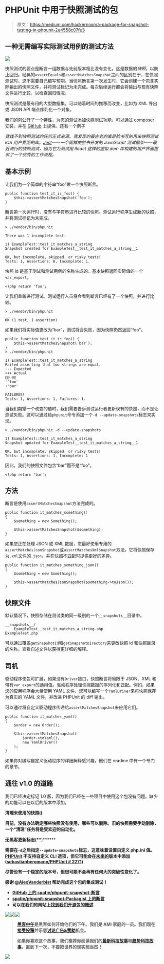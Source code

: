 # PHPUnit 中用于快照测试的包

> 原文：<https://medium.com/hackernoon/a-package-for-snapshot-testing-in-phpunit-2e4558c07fe3>

## 一种无需编写实际测试用例的测试方法

![](img/85a803f78ac810e2e8afe33108662c6d.png)

快照测试的要点是断言一组数据与先前版本相比没有变化，这是数据的*快照*，以防止回归。经典的`assertEquals`和`assertMatchesSnapshot`之间的区别在于，在快照测试时，您不需要自己编写预期。当快照断言第一次发生时，它会创建一个包含实际输出的快照文件，并将测试标记为未完成。每次后续运行都会将输出与现有快照文件进行比较，以检查回归情况。

快照测试是最有用的大型数据集，可以随着时间的推移而改变，比如为 XML 导出或 JSON API 端点序列化一个对象。

我们的包公开了一个特性，为您的测试添加快照测试功能，可以通过 [composer](https://packagist.org/packages/spatie/phpunit-snapshot-assertions) 安装，并在 [GitHub](https://github.com/spatie/phpunit-snapshot-assertions) 上提供。还有一个例子

*我找不到快照测试的任何正式来源。我发现的最古老的库是脸书写的用来快照测试 iOS 用户界面的库。*[*Jest*](https://facebook.github.io/jest/)*——一个同样由脸书开发的 JavaScript 测试框架——最近流行的快照测试，因为它为测试用 React 这样的虚拟 dom 库构建的用户界面提供了一个优秀的工作流程。*

## 基本示例

让我们为一个简单的字符串“foo”做一个快照断言。

```
public function test_it_is_foo() {
    $this->assertMatchesSnapshot('foo');
}
```

断言第一次运行时，没有与字符串进行比较的快照。测试运行程序生成新的快照，并将测试标记为未完成。

```
> ./vendor/bin/phpunit

There was 1 incomplete test:

1) ExampleTest::test_it_matches_a_string
Snapshot created for ExampleTest__test_it_matches_a_string__1

OK, but incomplete, skipped, or risky tests!
Tests: 1, Assertions: 0, Incomplete: 1.
```

快照 id 是基于测试和测试用例的名称生成的。基本快照返回实际值的一个`var_export`。

```
<?php return 'foo';
```

让我们重新进行测试。测试运行人员将会看到断言已经有了一个快照，并进行比较。

```
> ./vendor/bin/phpunit

OK (1 test, 1 assertion)
```

如果我们将实际值更改为“bar”，测试将会失败，因为快照仍然返回“foo”。

```
public function test_it_is_foo() {
    $this->assertMatchesSnapshot('bar');
}
> ./vendor/bin/phpunit

1) ExampleTest::test_it_matches_a_string
Failed asserting that two strings are equal.
--- Expected
+++ Actual
@@ @@
-'foo'
+'bar'

FAILURES!
Tests: 1, Assertions: 1, Failures: 1.
```

当我们期望一个改变的值时，我们需要告诉测试运行者更新现有的快照，而不是让测试失败。这可以通过给`phpunit`命令添加一个`-d --update-snapshots`标志来实现。

```
> ./vendor/bin/phpunit -d --update-snapshots

1) ExampleTest::test_it_matches_a_string
Snapshot updated for ExampleTest__test_it_matches_a_string__1

OK, but incomplete, skipped, or risky tests!
Tests: 1, Assertions: 1, Incomplete: 1
```

因此，我们的快照文件包含“bar”而不是“foo”。

```
<?php return 'bar';
```

## 方法

断言是使用`assertMatchesSnapshot`方法完成的。

```
public function it_matches_something()
{
    $something = new Something();

    $this->assertMatchesSnapshot($something);
}
```

如果您正在处理 JSON 或 XML 数据，您最好使用专用的`assertMatchesJsonSnapshot`或`assertMatchesXmlSnapshot`方法，它将快照保存为`.xml`文件的`.json`，并在快照不匹配时提供更好的差异。

```
public function it_matches_something_json()
{
    $something = new Something();

    $this->assertMatchesJsonSnapshot($something->toJson());
}
```

## 快照文件

默认情况下，快照存储在测试类的同一级别的一个`__snapshots__`目录中。

```
__snapshots__/
    ExampleTest__test_it_matches_a_string.php
ExampleTest.php
```

可以通过覆盖`getSnapshotId`和`getSnapshotDirectory`来更改快照 id 和快照目录的名称。查看自述文件以获得更详细的解释。

## 司机

驱动程序使包可扩展，如果没有`Driver`接口，快照断言将局限于 JSON、XML 和带有`var_export`的通用值。驱动程序处理快照数据的序列化和匹配。例如，如果您的应用程序会大量使用 YAML 文件，您可以编写一个`YamlDriver`来将快照保存为真实的 YAML 文件，并改进 PHPUnit 的 diff 输出。

可以通过将自定义驱动程序传递给`assertMatchesSnapshot`来应用它们。

```
public function it_matches_yaml()
{
    $order = new Order();

    $this->assertMatchesSnapshot(
        $order->toYaml(),
        new YamlDriver()
    );
}
```

如果你对编写自定义驱动程序的详细解释感兴趣，他们在 readme 中有一个专门的章节。

## 通往 v1.0 的道路

我们已经决定标记 1.0 版，因为我们已经在一些项目中使用这个包没有问题。缺少的功能可以在以后的版本中添加。

**清理未使用的快照(**[](https://github.com/spatie/phpunit-snapshot-assertions/issues/17)****)****

**目前，没有办法确定哪些快照没有使用，哪些可以删除。旧的快照需要手动删除，一个“清理”任务将是受欢迎的自动化。**

****无黑客更新标志(**[](https://github.com/spatie/phpunit-snapshot-assertions/issues/22)****)******

****需要在`-d`之后指定`--update-snapshots`标志，这意味着设置自定义 php.ini 值。 [PHPUnit](https://hackernoon.com/tagged/phpunit) 不支持自定义 CLI 选项，但它可能会在[未来的](https://hackernoon.com/tagged/future)版本中添加([sebastianbergmann/PHPUnit # 2271](https://github.com/sebastianbergmann/phpunit/issues/2271))****

****尽管没有一个稳定的版本号，但很可能不会再有任何大的突破性变化了。****

****感谢 [@AlexVanderbist](https://twitter.com/alexvanderbist) 帮助完成这个包的集成测试！****

*   ****[GitHub 上的 spatie/phpunit-snapshot-断言](https://github.com/spatie/phpunit-snapshot-assertions)****
*   ****[spatie/phpunit-snapshot-Packagist 上的断言](https://packagist.org/packages/spatie/phpunit-snapshot-assertions)****
*   ****可以在我们的网站上[找到我们开源包的概述](https://spatie.be/en/opensource)****

****[![](img/50ef4044ecd4e250b5d50f368b775d38.png)](http://bit.ly/HackernoonFB)********[![](img/979d9a46439d5aebbdcdca574e21dc81.png)](https://goo.gl/k7XYbx)********[![](img/2930ba6bd2c12218fdbbf7e02c8746ff.png)](https://goo.gl/4ofytp)****

> ****[黑客中午](http://bit.ly/Hackernoon)是黑客如何开始他们的下午。我们是 AMI 家庭的一员。我们现在[接受投稿](http://bit.ly/hackernoonsubmission)并乐意[讨论广告&赞助](mailto:partners@amipublications.com)机会。****
> 
> ****如果你喜欢这个故事，我们推荐你阅读我们的[最新科技故事](http://bit.ly/hackernoonlatestt)和[趋势科技故事](https://hackernoon.com/trending)。直到下一次，不要把世界的现实想当然！****

****![](img/be0ca55ba73a573dce11effb2ee80d56.png)****